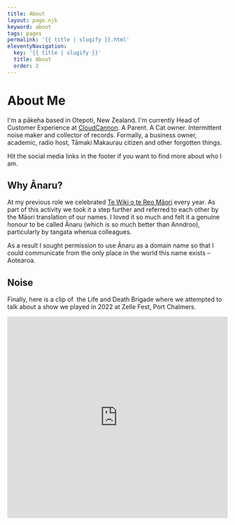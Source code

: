 ```yaml
---
title: About
layout: page.njk
keyword: about
tags: pages
permalink: '{{ title | slugify }}.html'
eleventyNavigation:
  key: '{{ title | slugify }}'
  title: About
  order: 2
---
```

# About Me

I'm a pākeha based in Otepoti, New Zealand. I'm currently Head of Customer Experience at <a target="_blank" rel="noopener" href="https://cloudcannon.com">CloudCannon</a>. A Parent. A Cat owner. Intermittent noise maker and collector of records. Formally, a business owner, academic, radio host, Tāmaki Makaurau citizen and other forgotten things.

Hit the social media links in the footer if you want to find more about who I am.

## Why Ānaru?

At my previous role we celebrated&nbsp;<a target="_blank" rel="noopener" href="https://www.reomaori.co.nz/te-wiki-o-te-reo-maori-2022">Te Wiki o te Reo Māori</a> every year. As part of this activity we took it a step further and referred to each other by the Māori translation of our names. I loved it so much and felt it a genuine honour to be called Ānaru (which is so much better than Anndroo), particularly by tangata whenua colleagues.

As a result I sought permission to use Ānaru as a domain name so that I could communicate from the only place in the world this name exists – Aotearoa.

## Noise

Finally, here is a clip of&nbsp; the Life and Death Brigade where we attempted to talk about a show we played in 2022 at Zelle Fest, Port Chalmers.

<iframe width="100%" height="460" src="https://www.youtube.com/embed/4-oQencpvfI" title="Life and Death Brigade" frameborder="0" allow="accelerometer; autoplay; clipboard-write; encrypted-media; gyroscope; picture-in-picture; web-share" allowfullscreen=""></iframe>